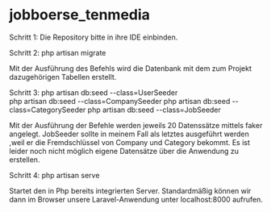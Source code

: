 # jobboerse_tenmedia 

Schritt 1:
Die Repository bitte in ihre IDE einbinden.

Schritt 2:
php artisan migrate 

Mit der Ausführung des Befehls wird die Datenbank mit dem zum Projekt dazugehörigen Tabellen erstellt.

Schritt 3:
php artisan db:seed --class=UserSeeder   
php artisan db:seed --class=CompanySeeder
php artisan db:seed --class=CategorySeeder
php artisan db:seed --class=JobSeeder

Mit der Ausführung der Befehle werden jeweils 20 Datenssätze mittels faker angelegt. 
JobSeeder sollte in meinem Fall als letztes ausgeführt werden ,weil er die Fremdschlüssel von Company und Category bekommt.
Es ist leider noch nicht möglich eigene Datensätze über die Anwendung zu erstellen.

Schritt 4:
php artisan serve

Startet den in Php bereits integrierten Server. Standardmäßig können wir dann im Browser unsere Laravel-Anwendung unter localhost:8000 aufrufen.
